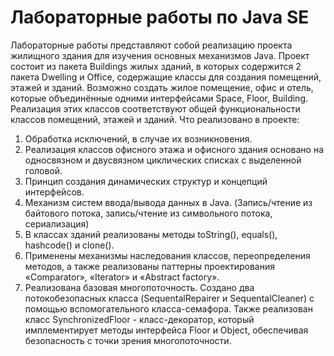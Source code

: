 # Лабораторные работы по Java SE
Лабораторные работы представляют собой реализацию проекта жилищного здания для изучения основных механизмов Java.
Проект состоит из пакета Buildings жилых зданий, в которых содержится 2 пакета Dwelling и Office, содержащие классы для создания помещений, этажей и зданий.
Возможно создать жилое помещение, офис и отель, которые объединённые одними интерфейсами Space, Floor, Building. Реализация этих классов соответствуют общей функциональности классов помещений, этажей и зданий.
Что реализовано в проекте:
1) Обработка исключений, в случае их возникновения.
2) Реализация классов офисного этажа и офисного здания основано на односвязном и двусвязном циклических списках с выделенной головой.
3) Принцип создания динамических структур и концепций интерфейсов.
4) Механизм систем ввода/вывода данных в Java. (Запись/чтение из байтового потока, запись/чтение из символьного потока, сериализация)
4) В классах зданий реализованы методы toString(), equals(), hashcode() и clone().
5) Применены механизмы наследования классов, переопределения методов, а также реализованы паттерны проектирования «Comparator», «Iterator» и «Abstract factory».
6) Реализована базовая многопоточность. Создано два потокобезопасных класса (SequentalRepairer и SequentalCleaner) с помощью вспомогательного класса-семафора. Также реализован класс SynchronizedFloor - класс-декоратор, который имплементирует методы интерфейса Floor и Object, обеспечивая безопасность с точки зрения многопоточности.
